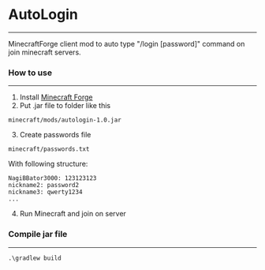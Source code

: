 # AutoLogin

---

MinecraftForge client mod to auto type "/login [password]" command on join minecraft servers.

### How to use

---

1. Install [Minecraft Forge](https://files.minecraftforge.net/net/minecraftforge/forge/")
2. Put .jar file to folder like this

```
minecraft/mods/autologin-1.0.jar
```

3. Create passwords file

```
minecraft/passwords.txt
```

With following structure: 
```
NagiBBator3000: 123123123
nickname2: password2
nickname3: qwerty1234
...
```

4. Run Minecraft and join on server

### Compile jar file

---

```
.\gradlew build
```